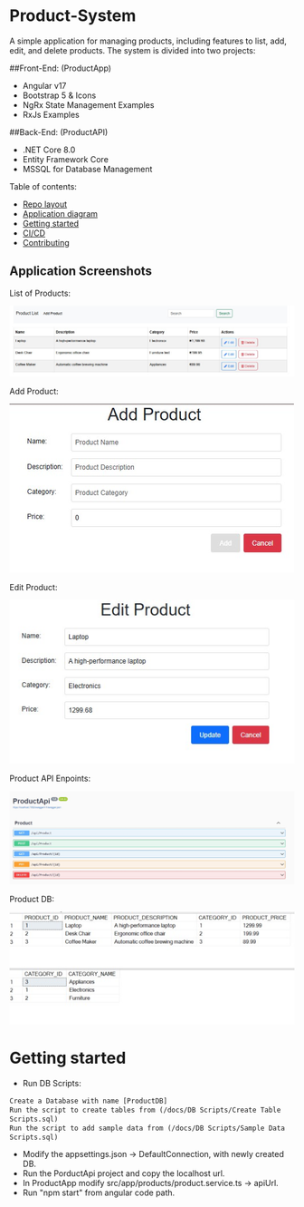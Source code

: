 # Product-System

A simple application for managing products, including features to list, add, edit, and delete products. The system is divided into two projects:

##Front-End: (ProductApp)

- Angular v17
- Bootstrap 5 & Icons
- NgRx State Management Examples
- RxJs Examples

##Back-End: (ProductAPI)

- .NET Core 8.0
- Entity Framework Core
- MSSQL for Database Management


Table of contents:

- [Repo layout](#repo-layout)
- [Application diagram](#application-diagram)
- [Getting started](#getting-started)
- [CI/CD](#cicd)
- [Contributing](#contributing)

## Application Screenshots

List of Products:

![](/docs/List_of_Products.jpg)

Add Product:

![](/docs/Add_Products.jpg)

Edit Product:

![](/docs/Edit_Products.jpg)

Product API Enpoints:

![](/docs/Product_API_Endpoints.jpg)

Product DB:

![](/docs/ProductDB_Details.jpg)


# Getting started

- Run DB Scripts:
```
Create a Database with name [ProductDB]
Run the script to create tables from (/docs/DB Scripts/Create Table Scripts.sql)
Run the script to add sample data from (/docs/DB Scripts/Sample Data Scripts.sql)
```
- Modify the appsettings.json -> DefaultConnection, with newly created DB.
- Run the PorductApi project and copy the localhost url.
- In ProductApp modify src/app/products/product.service.ts -> apiUrl.
- Run "npm start" from angular code path.
